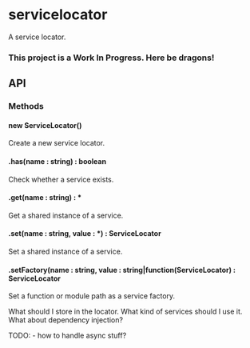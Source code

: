 # servicelocator

A service locator.

### This project is a Work In Progress. Here be dragons!

## API

### Methods

#### new ServiceLocator()

Create a new service locator.

#### .has(name : string) : boolean

Check whether a service exists.

#### .get(name : string) : *

Get a shared instance of a service.

#### .set(name : string, value : *) : ServiceLocator

Set a shared instance of a service.

#### .setFactory(name : string, value : string|function(ServiceLocator) : ServiceLocator

Set a function or module path as a service factory.
 


What should I store in the locator.
What kind of services should I use it.
What about dependency injection?

TODO:
    - how to handle async stuff?